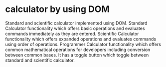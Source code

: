 # calculator by using DOM
Standard and scientific calculator implemented using DOM.
Standard Calculator functionality which offers basic operations and evaluates commands immediately as they are entered.
Scientific Calculator functionality which offers expanded operations and evaluates commands using order of operations.
Programmer Calculator functionality which offers common mathematical operations for developers including conversion between common bases.
It has a toggle button which toggle between standard and scientific calculator.
